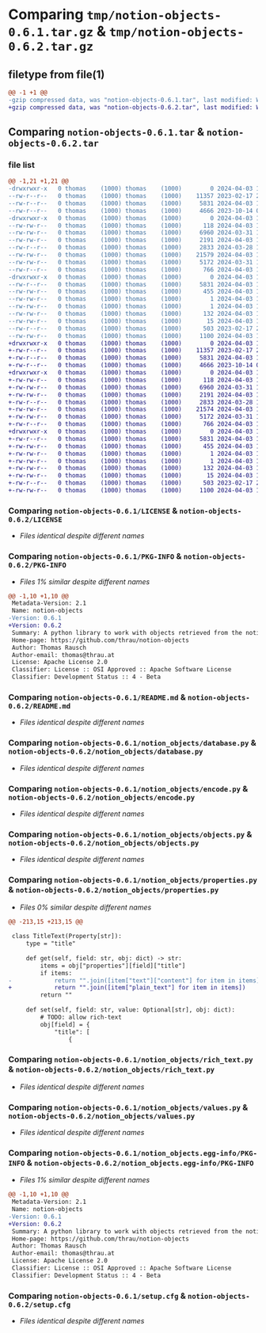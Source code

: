 # Comparing `tmp/notion-objects-0.6.1.tar.gz` & `tmp/notion-objects-0.6.2.tar.gz`

## filetype from file(1)

```diff
@@ -1 +1 @@
-gzip compressed data, was "notion-objects-0.6.1.tar", last modified: Wed Apr  3 13:10:21 2024, max compression
+gzip compressed data, was "notion-objects-0.6.2.tar", last modified: Wed Apr  3 13:42:30 2024, max compression
```

## Comparing `notion-objects-0.6.1.tar` & `notion-objects-0.6.2.tar`

### file list

```diff
@@ -1,21 +1,21 @@
-drwxrwxr-x   0 thomas    (1000) thomas    (1000)        0 2024-04-03 13:10:21.184106 notion-objects-0.6.1/
--rw-r--r--   0 thomas    (1000) thomas    (1000)    11357 2023-02-17 21:11:05.000000 notion-objects-0.6.1/LICENSE
--rw-r--r--   0 thomas    (1000) thomas    (1000)     5831 2024-04-03 13:10:21.184106 notion-objects-0.6.1/PKG-INFO
--rw-r--r--   0 thomas    (1000) thomas    (1000)     4666 2023-10-14 04:05:06.000000 notion-objects-0.6.1/README.md
-drwxrwxr-x   0 thomas    (1000) thomas    (1000)        0 2024-04-03 13:10:21.184106 notion-objects-0.6.1/notion_objects/
--rw-rw-r--   0 thomas    (1000) thomas    (1000)      118 2024-04-03 12:22:01.000000 notion-objects-0.6.1/notion_objects/__init__.py
--rw-rw-r--   0 thomas    (1000) thomas    (1000)     6960 2024-03-31 16:36:48.000000 notion-objects-0.6.1/notion_objects/database.py
--rw-rw-r--   0 thomas    (1000) thomas    (1000)     2191 2024-04-03 12:28:24.000000 notion-objects-0.6.1/notion_objects/encode.py
--rw-r--r--   0 thomas    (1000) thomas    (1000)     2833 2024-03-28 13:17:36.000000 notion-objects-0.6.1/notion_objects/objects.py
--rw-rw-r--   0 thomas    (1000) thomas    (1000)    21579 2024-04-03 12:28:24.000000 notion-objects-0.6.1/notion_objects/properties.py
--rw-rw-r--   0 thomas    (1000) thomas    (1000)     5172 2024-03-31 16:36:48.000000 notion-objects-0.6.1/notion_objects/rich_text.py
--rw-r--r--   0 thomas    (1000) thomas    (1000)      766 2024-04-03 12:12:50.000000 notion-objects-0.6.1/notion_objects/values.py
-drwxrwxr-x   0 thomas    (1000) thomas    (1000)        0 2024-04-03 13:10:21.184106 notion-objects-0.6.1/notion_objects.egg-info/
--rw-r--r--   0 thomas    (1000) thomas    (1000)     5831 2024-04-03 13:10:21.000000 notion-objects-0.6.1/notion_objects.egg-info/PKG-INFO
--rw-rw-r--   0 thomas    (1000) thomas    (1000)      455 2024-04-03 13:10:21.000000 notion-objects-0.6.1/notion_objects.egg-info/SOURCES.txt
--rw-rw-r--   0 thomas    (1000) thomas    (1000)        1 2024-04-03 13:10:21.000000 notion-objects-0.6.1/notion_objects.egg-info/dependency_links.txt
--rw-rw-r--   0 thomas    (1000) thomas    (1000)        1 2024-04-03 13:10:21.000000 notion-objects-0.6.1/notion_objects.egg-info/not-zip-safe
--rw-rw-r--   0 thomas    (1000) thomas    (1000)      132 2024-04-03 13:10:21.000000 notion-objects-0.6.1/notion_objects.egg-info/requires.txt
--rw-rw-r--   0 thomas    (1000) thomas    (1000)       15 2024-04-03 13:10:21.000000 notion-objects-0.6.1/notion_objects.egg-info/top_level.txt
--rw-r--r--   0 thomas    (1000) thomas    (1000)      503 2023-02-17 21:11:05.000000 notion-objects-0.6.1/pyproject.toml
--rw-rw-r--   0 thomas    (1000) thomas    (1000)     1100 2024-04-03 13:10:21.184106 notion-objects-0.6.1/setup.cfg
+drwxrwxr-x   0 thomas    (1000) thomas    (1000)        0 2024-04-03 13:42:30.981337 notion-objects-0.6.2/
+-rw-r--r--   0 thomas    (1000) thomas    (1000)    11357 2023-02-17 21:11:05.000000 notion-objects-0.6.2/LICENSE
+-rw-r--r--   0 thomas    (1000) thomas    (1000)     5831 2024-04-03 13:42:30.981337 notion-objects-0.6.2/PKG-INFO
+-rw-r--r--   0 thomas    (1000) thomas    (1000)     4666 2023-10-14 04:05:06.000000 notion-objects-0.6.2/README.md
+drwxrwxr-x   0 thomas    (1000) thomas    (1000)        0 2024-04-03 13:42:30.977337 notion-objects-0.6.2/notion_objects/
+-rw-rw-r--   0 thomas    (1000) thomas    (1000)      118 2024-04-03 13:20:51.000000 notion-objects-0.6.2/notion_objects/__init__.py
+-rw-rw-r--   0 thomas    (1000) thomas    (1000)     6960 2024-03-31 16:36:48.000000 notion-objects-0.6.2/notion_objects/database.py
+-rw-rw-r--   0 thomas    (1000) thomas    (1000)     2191 2024-04-03 12:28:24.000000 notion-objects-0.6.2/notion_objects/encode.py
+-rw-r--r--   0 thomas    (1000) thomas    (1000)     2833 2024-03-28 13:17:36.000000 notion-objects-0.6.2/notion_objects/objects.py
+-rw-rw-r--   0 thomas    (1000) thomas    (1000)    21574 2024-04-03 13:19:32.000000 notion-objects-0.6.2/notion_objects/properties.py
+-rw-rw-r--   0 thomas    (1000) thomas    (1000)     5172 2024-03-31 16:36:48.000000 notion-objects-0.6.2/notion_objects/rich_text.py
+-rw-r--r--   0 thomas    (1000) thomas    (1000)      766 2024-04-03 12:12:50.000000 notion-objects-0.6.2/notion_objects/values.py
+drwxrwxr-x   0 thomas    (1000) thomas    (1000)        0 2024-04-03 13:42:30.977337 notion-objects-0.6.2/notion_objects.egg-info/
+-rw-r--r--   0 thomas    (1000) thomas    (1000)     5831 2024-04-03 13:42:30.000000 notion-objects-0.6.2/notion_objects.egg-info/PKG-INFO
+-rw-rw-r--   0 thomas    (1000) thomas    (1000)      455 2024-04-03 13:42:30.000000 notion-objects-0.6.2/notion_objects.egg-info/SOURCES.txt
+-rw-rw-r--   0 thomas    (1000) thomas    (1000)        1 2024-04-03 13:42:30.000000 notion-objects-0.6.2/notion_objects.egg-info/dependency_links.txt
+-rw-rw-r--   0 thomas    (1000) thomas    (1000)        1 2024-04-03 13:42:30.000000 notion-objects-0.6.2/notion_objects.egg-info/not-zip-safe
+-rw-rw-r--   0 thomas    (1000) thomas    (1000)      132 2024-04-03 13:42:30.000000 notion-objects-0.6.2/notion_objects.egg-info/requires.txt
+-rw-rw-r--   0 thomas    (1000) thomas    (1000)       15 2024-04-03 13:42:30.000000 notion-objects-0.6.2/notion_objects.egg-info/top_level.txt
+-rw-r--r--   0 thomas    (1000) thomas    (1000)      503 2023-02-17 21:11:05.000000 notion-objects-0.6.2/pyproject.toml
+-rw-rw-r--   0 thomas    (1000) thomas    (1000)     1100 2024-04-03 13:42:30.981337 notion-objects-0.6.2/setup.cfg
```

### Comparing `notion-objects-0.6.1/LICENSE` & `notion-objects-0.6.2/LICENSE`

 * *Files identical despite different names*

### Comparing `notion-objects-0.6.1/PKG-INFO` & `notion-objects-0.6.2/PKG-INFO`

 * *Files 1% similar despite different names*

```diff
@@ -1,10 +1,10 @@
 Metadata-Version: 2.1
 Name: notion-objects
-Version: 0.6.1
+Version: 0.6.2
 Summary: A python library to work with objects retrieved from the notion API
 Home-page: https://github.com/thrau/notion-objects
 Author: Thomas Rausch
 Author-email: thomas@thrau.at
 License: Apache License 2.0
 Classifier: License :: OSI Approved :: Apache Software License
 Classifier: Development Status :: 4 - Beta
```

### Comparing `notion-objects-0.6.1/README.md` & `notion-objects-0.6.2/README.md`

 * *Files identical despite different names*

### Comparing `notion-objects-0.6.1/notion_objects/database.py` & `notion-objects-0.6.2/notion_objects/database.py`

 * *Files identical despite different names*

### Comparing `notion-objects-0.6.1/notion_objects/encode.py` & `notion-objects-0.6.2/notion_objects/encode.py`

 * *Files identical despite different names*

### Comparing `notion-objects-0.6.1/notion_objects/objects.py` & `notion-objects-0.6.2/notion_objects/objects.py`

 * *Files identical despite different names*

### Comparing `notion-objects-0.6.1/notion_objects/properties.py` & `notion-objects-0.6.2/notion_objects/properties.py`

 * *Files 0% similar despite different names*

```diff
@@ -213,15 +213,15 @@
 
 class TitleText(Property[str]):
     type = "title"
 
     def get(self, field: str, obj: dict) -> str:
         items = obj["properties"][field]["title"]
         if items:
-            return "".join([item["text"]["content"] for item in items])
+            return "".join([item["plain_text"] for item in items])
         return ""
 
     def set(self, field: str, value: Optional[str], obj: dict):
         # TODO: allow rich-text
         obj[field] = {
             "title": [
                 {
```

### Comparing `notion-objects-0.6.1/notion_objects/rich_text.py` & `notion-objects-0.6.2/notion_objects/rich_text.py`

 * *Files identical despite different names*

### Comparing `notion-objects-0.6.1/notion_objects/values.py` & `notion-objects-0.6.2/notion_objects/values.py`

 * *Files identical despite different names*

### Comparing `notion-objects-0.6.1/notion_objects.egg-info/PKG-INFO` & `notion-objects-0.6.2/notion_objects.egg-info/PKG-INFO`

 * *Files 1% similar despite different names*

```diff
@@ -1,10 +1,10 @@
 Metadata-Version: 2.1
 Name: notion-objects
-Version: 0.6.1
+Version: 0.6.2
 Summary: A python library to work with objects retrieved from the notion API
 Home-page: https://github.com/thrau/notion-objects
 Author: Thomas Rausch
 Author-email: thomas@thrau.at
 License: Apache License 2.0
 Classifier: License :: OSI Approved :: Apache Software License
 Classifier: Development Status :: 4 - Beta
```

### Comparing `notion-objects-0.6.1/setup.cfg` & `notion-objects-0.6.2/setup.cfg`

 * *Files identical despite different names*

